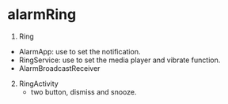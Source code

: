 # alarmRing
1. Ring 
  - AlarmApp: use to set the notification.
  - RingService: use to set the media player and vibrate function.
  - AlarmBroadcastReceiver

2. RingActivity
   - two button, dismiss and snooze.
